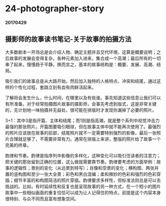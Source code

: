 24-photographer-story
==========
#### 20170429
## 摄影师的故事读书笔记-关于故事的拍摄方法

大多数剧本一开场总是会介绍人物、确定主题并且交代环境，这算是概要说明；之后故事的发展会变得复杂，各种元素加入进来，集合成一个高潮；最后所有的一切串了起来，慢慢趋于平静。换而言之，基本的故事结构是：概要、发展、高潮、结局。

吸引我们的故事总是从大路开始，然后加入独特的人格特点、冲突和结尾，通过这样的个性化过程，套路立刻有血有肉鲜活起来。

了解将会发生什么，什么时间，在哪里以及有些谁。事先知道这些信息让我们可以有所准备。对于经常拍摄图片故事的摄影师，会事先考虑到版式，这是非常关键的，无计划地一味拍摄并无益处，很可能在排版时才发现你漏掉了必要的照片。

3+1：其中3是指开篇、主体和结尾；而1则是指高潮，就是整个系列中视觉冲击力最强的那张照片。开篇图要吸引眼球，但在故事主体中就不能再次使用了。最强烈的照片应该放在故事的前部，结尾照片就不一定需要特别强烈的影像，最后一张照片合理就足够了，不需要非常有力。通常在排版上来讲，整版的照片给了故事一个完美的终章。

韵律和节奏。韵律是指序列中影像的多样化，这种变化可以吸引住读者的注意力；把关键的那张留到正确的位置，这么做就需要靠节奏。韵律要考虑的方面举例：故事的逻辑性；景别的变化（从远景到特写）；肖像和空景的变化；横构图、两张并置的竖构图和至少一张大全景；彩色和黑白混编；柔和微妙的色彩和强烈的色彩穿插；细节丰富的和构图简洁的照片穿插。韵律要求多样性，但标准法则总是可以去挑战的。比如，有时延续性和反复也是呈现故事的另一种方式，在一个短小的图片故事中一些相似画面的重复恰恰可以成为让人记得住的特点，前提是这个内容本身很特别、与众不同而且富有想象空间。
